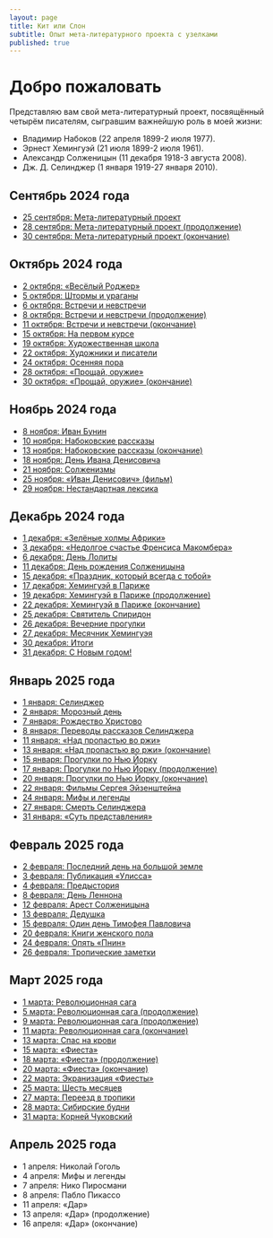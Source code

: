 ```yaml
---
layout: page
title: Кит или Слон
subtitle: Опыт мета-литературного проекта с узелками
published: true
---
```


# Добро пожаловать

Представляю вам свой мета-литературный проект, посвящённый четырём писателям, сыгравшим важнейшую роль в моей жизни: 
* Владимир Набоков (22 апреля 1899-2 июля 1977).
* Эрнест Хемингуэй (21 июля 1899-2 июля 1961).
* Александр Солженицын (11 декабря 1918-3 августа 2008).
* Дж. Д. Селинджер (1 января 1919-27 января 2010).

## Сентябрь 2024 года

* [25 сентября: Мета-литературный проект](https://kitilislon.github.io/2024-09-25)
* [28 сентября: Мета-литературный проект (продолжение)](https://kitilislon.github.io/2024-09-28)
* [30 сентября: Мета-литературный проект (окончание)](https://kitilislon.github.io/2024-09-30)

## Октябрь 2024 года

* [2 октября: «Весёлый Роджер»](https://kitilislon.github.io/2024-10-02)
* [5 октября: Штормы и ураганы](https://kitilislon.github.io/2024-10-05)
* [6 октября: Встречи и невстречи](https://kitilislon.github.io/2024-10-06)
* [8 октября: Встречи и невстречи (продолжение)](https://kitilislon.github.io/2024-10-08)
* [11 октября: Встречи и невстречи (окончание)](https://kitilislon.github.io/2024-10-11)
* [15 октября: На первом курсе](https://kitilislon.github.io/2024-10-15)
* [19 октября: Художественная школа](https://kitilislon.github.io/2024-10-19)
* [22 октября: Художники и писатели](https://kitilislon.github.io/2024-10-22)
* [24 октября: Осенняя пора](https://kitilislon.github.io/2024-10-24)
* [28 октября: «Прощай, оружие»](https://kitilislon.github.io/2024-10-28)
* [30 октября: «Прощай, оружие» (окончание) ](https://kitilislon.github.io/2024-10-30)

## Ноябрь 2024 года

* [8 ноября: Иван Бунин](https://kitilislon.github.io/2024-11-08)
* [10 ноября: Набоковские рассказы](https://kitilislon.github.io/2024-11-10)
* [13 ноября: Набоковские рассказы (окончание)](https://kitilislon.github.io/2024-11-13)
* [18 ноября: День Ивана Денисовича](https://kitilislon.github.io/2024-11-18)
* [21 ноября: Солженизмы](https://kitilislon.github.io/2024-11-21)
* [25 ноября: «Иван Денисович» (фильм)](https://kitilislon.github.io/2024-11-25)
* [29 ноября: Нестандартная лексика](https://kitilislon.github.io/2024-11-29)

## Декабрь 2024 года

* [1 декабря: «Зелёные холмы Африки»](https://kitilislon.github.io/2024-12-01)
* [3 декабря: «Недолгое счастье Френсиса Макомбера»](https://kitilislon.github.io/2024-12-03)
* [6 декабря: День Лолиты](https://kitilislon.github.io/2024-12-06)
* [11 декабря: День рождения Солженицына](https://kitilislon.github.io/2024-12-11)
* [15 декабря: «Праздник, который всегда с тобой»](https://kitilislon.github.io/2024-12-15)
* [17 декабря: Хемингуэй в Париже](https://kitilislon.github.io/2024-12-17)
* [19 декабря: Хемингуэй в Париже (продолжение)](https://kitilislon.github.io/2024-12-19)
* [22 декабря: Хемингуэй в Париже (окончание)](https://kitilislon.github.io/2024-12-22)
* [25 декабря: Святитель Спиридон](https://kitilislon.github.io/2024-12-25)
* [26 декабря: Вечерние прогулки](https://kitilislon.github.io/2024-12-26)
* [27 декабря: Месячник Хемингуэя](https://kitilislon.github.io/2024-12-27)
* [30 декабря: Итоги](https://kitilislon.github.io/2024-12-30)
* [31 декабря: С Новым годом!](https://kitilislon.github.io/2024-12-31)

## Январь 2025 года

* [1 января: Селинджер](https://kitilislon.github.io/2025-01-01)
* [2 января: Морозный день](https://kitilislon.github.io/2025-01-02)
* [7 января: Рождество Христово](https://kitilislon.github.io/2025-01-07)
* [8 января: Переводы рассказов Селинджера](https://kitilislon.github.io/2025-01-08)
* [11 января: «Над пропастью во ржи»](https://kitilislon.github.io/2025-01-11)
* [13 января: «Над пропастью во ржи» (окончание)](https://kitilislon.github.io/2025-01-13)
* [15 января: Прогулки по Нью Йорку](https://kitilislon.github.io/2025-01-15)
* [17 января: Прогулки по Нью Йорку (продолжение)](https://kitilislon.github.io/2025-01-17)
* [20 января: Прогулки по Нью Йорку (окончание)](https://kitilislon.github.io/2025-01-20)
* [22 января: Фильмы Сергея Эйзенштейна](https://kitilislon.github.io/2025-01-22)
* [24 января: Мифы и легенды](https://kitilislon.github.io/2025-01-24)
* [27 января: Смерть Селинджера](https://kitilislon.github.io/2025-01-27)
* [31 января: «Суть представления»](https://kitilislon.github.io/2025-01-31)

## Февраль 2025 года

* [2 февраля: Последний день на большой земле](https://kitilislon.github.io/2025-02-02)
* [3 февраля: Публикация «Улисса»](https://kitilislon.github.io/2025-02-03)
* [4 февраля: Предыстория](https://kitilislon.github.io/2025-02-04)
* [8 февраля: День Леннона](https://kitilislon.github.io/2025-02-08)
* [12 февраля: Арест Солженицына](https://kitilislon.github.io/2025-02-12)
* [13 февраля: Дедушка](https://kitilislon.github.io/2025-02-13)
* [15 февраля: Один день Тимофея Павловича](https://kitilislon.github.io/2025-02-15)
* [20 февраля: Книги женского пола](https://kitilislon.github.io/2025-02-20)
* [24 февраля: Опять «Пнин»](https://kitilislon.github.io/2025-02-24)
* [26 февраля: Тропические заметки](https://kitilislon.github.io/2025-02-26)

## Март 2025 года

* [1 марта: Революционная сага](https://kitilislon.github.io/2025-03-01)
* [5 марта: Революционная сага (продолжение)](https://kitilislon.github.io/2025-03-05)
* [9 марта: Революционная сага (продолжение)](https://kitilislon.github.io/2025-03-09)
* [11 марта: Революционная сага (окончание)](https://kitilislon.github.io/2025-03-11)
* [13 марта: Спас на крови](https://kitilislon.github.io/2025-03-13)
* [15 марта: «Фиеста»](https://kitilislon.github.io/2025-03-15)
* [18 марта: «Фиеста» (продолжение)](https://kitilislon.github.io/2025-03-18)
* [20 марта: «Фиеста» (окончание)](https://kitilislon.github.io/2025-03-20)
* [22 марта: Экранизация «Фиесты»](https://kitilislon.github.io/2025-03-22)
* [25 марта: Шесть месяцев](https://kitilislon.github.io/2025-03-25)
* [27 марта: Переезд в тропики](https://kitilislon.github.io/2025-03-27)
* [28 марта: Сибирские будни](https://kitilislon.github.io/2025-03-28)
* [31 марта: Корней Чуковский](https://kitilislon.github.io/2025-03-31)

## Апрель 2025 года

* 1 апреля: Николай Гоголь
* 4 апреля: Мифы и легенды
* 7 апреля: Нико Пиросмани
* 8 апреля: Пабло Пикассо
* 11 апреля: «Дар»
* 13 апреля: «Дар» (продолжение)
* 16 апреля: «Дар» (окончание)

